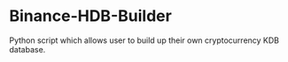 # Binance-HDB-Builder
Python script which allows user to build up their own cryptocurrency KDB database.
